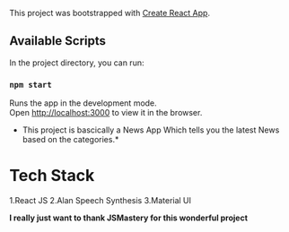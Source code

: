 This project was bootstrapped with [Create React App](https://github.com/facebook/create-react-app).

## Available Scripts

In the project directory, you can run:

### `npm start`

Runs the app in the development mode.<br />
Open [http://localhost:3000](http://localhost:3000) to view it in the browser.
* This project is bascically a News App Which tells you the latest News based on the categories.*

# Tech Stack
1.React JS
2.Alan Speech Synthesis
3.Material UI

**I really just want to thank JSMastery for this wonderful project**

